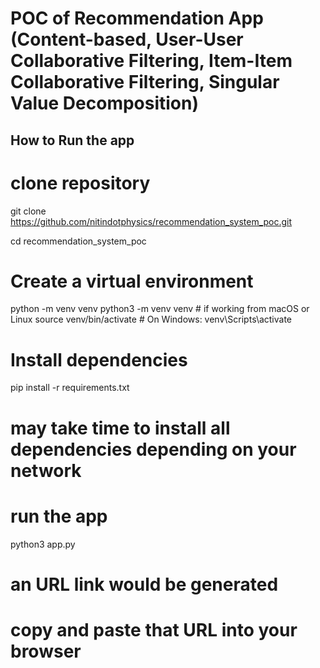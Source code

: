# POC of Recommendation App (Content-based, User-User Collaborative Filtering, Item-Item Collaborative Filtering, Singular Value Decomposition)



## How to Run the app

# clone repository
git clone https://github.com/nitindotphysics/recommendation_system_poc.git

cd recommendation_system_poc

# Create a virtual environment
python -m venv venv 
python3 -m venv venv # if working from macOS or Linux
source venv/bin/activate  # On Windows: venv\Scripts\activate

# Install dependencies
pip install -r requirements.txt

# may take time to install all dependencies depending on your network

# run the app
python3 app.py

# an URL link would be generated
# copy and paste that URL into your browser



